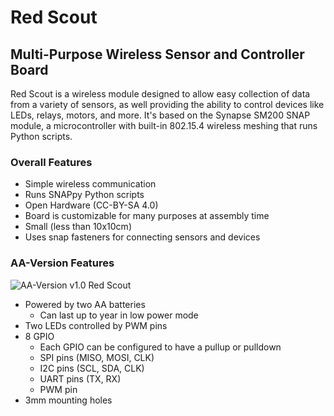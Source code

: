 # Red Scout
## Multi-Purpose Wireless Sensor and Controller Board
Red Scout is a wireless module designed to allow easy collection of data from a variety of sensors, as well providing the ability to control devices like LEDs, relays, motors, and more. It's based on the Synapse SM200 SNAP module, a microcontroller with built-in 802.15.4 wireless meshing that runs Python scripts.

### Overall Features
- Simple wireless communication
- Runs SNAPpy Python scripts
- Open Hardware (CC-BY-SA 4.0)
- Board is customizable for many purposes at assembly time
- Small (less than 10x10cm)
- Uses snap fasteners for connecting sensors and devices

### AA-Version Features
![AA-Version v1.0 Red Scout](https://cloud.githubusercontent.com/assets/1317406/6549054/dcc10e6e-c5d9-11e4-8e45-32023bc82370.png)
- Powered by two AA batteries
  - Can last up to year in low power mode
- Two LEDs controlled by PWM pins
- 8 GPIO
  - Each GPIO can be configured to have a pullup or pulldown
  - SPI pins (MISO, MOSI, CLK)
  - I2C pins (SCL, SDA, CLK)
  - UART pins (TX, RX)
  - PWM pin
- 3mm mounting holes
